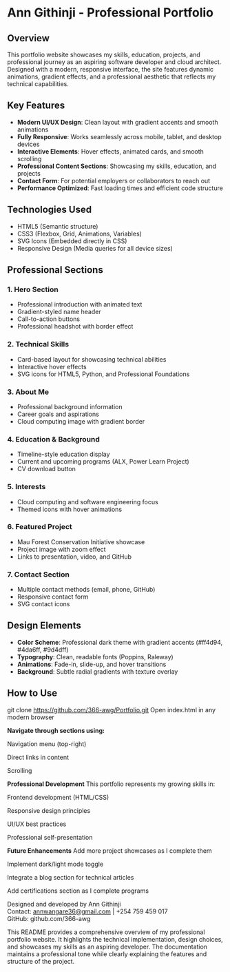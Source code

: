 # Ann Githinji - Professional Portfolio

## Overview
This portfolio website showcases my skills, education, projects, and professional journey as an aspiring software developer and cloud architect. Designed with a modern, responsive interface, the site features dynamic animations, gradient effects, and a professional aesthetic that reflects my technical capabilities.

## Key Features
- **Modern UI/UX Design**: Clean layout with gradient accents and smooth animations
- **Fully Responsive**: Works seamlessly across mobile, tablet, and desktop devices
- **Interactive Elements**: Hover effects, animated cards, and smooth scrolling
- **Professional Content Sections**: Showcasing my skills, education, and projects
- **Contact Form**: For potential employers or collaborators to reach out
- **Performance Optimized**: Fast loading times and efficient code structure

## Technologies Used
- HTML5 (Semantic structure)
- CSS3 (Flexbox, Grid, Animations, Variables)
- SVG Icons (Embedded directly in CSS)
- Responsive Design (Media queries for all device sizes)

## Professional Sections

### 1. Hero Section
- Professional introduction with animated text
- Gradient-styled name header
- Call-to-action buttons
- Professional headshot with border effect

### 2. Technical Skills
- Card-based layout for showcasing technical abilities
- Interactive hover effects
- SVG icons for HTML5, Python, and Professional Foundations

### 3. About Me
- Professional background information
- Career goals and aspirations
- Cloud computing image with gradient border

### 4. Education & Background
- Timeline-style education display
- Current and upcoming programs (ALX, Power Learn Project)
- CV download button

### 5. Interests
- Cloud computing and software engineering focus
- Themed icons with hover animations

### 6. Featured Project
- Mau Forest Conservation Initiative showcase
- Project image with zoom effect
- Links to presentation, video, and GitHub

### 7. Contact Section
- Multiple contact methods (email, phone, GitHub)
- Responsive contact form
- SVG contact icons

## Design Elements
- **Color Scheme**: Professional dark theme with gradient accents (#ff4d94, #4da6ff, #9d4dff)
- **Typography**: Clean, readable fonts (Poppins, Raleway)
- **Animations**: Fade-in, slide-up, and hover transitions
- **Background**: Subtle radial gradients with texture overlay

## How to Use
git clone https://github.com/366-awg/Portfolio.git
Open index.html in any modern browser

**Navigate through sections using:**

Navigation menu (top-right)

Direct links in content

Scrolling

**Professional Development**
This portfolio represents my growing skills in:

Frontend development (HTML/CSS)

Responsive design principles

UI/UX best practices

Professional self-presentation

**Future Enhancements**
Add more project showcases as I complete them

Implement dark/light mode toggle

Integrate a blog section for technical articles

Add certifications section as I complete programs

Designed and developed by Ann Githinji  
Contact: annwangare36@gmail.com | +254 759 459 017  
GitHub: github.com/366-awg

This README provides a comprehensive overview of my professional portfolio website. It highlights the technical implementation, design choices, and showcases my skills as an aspiring developer. The documentation maintains a professional tone while clearly explaining the features and structure of the project.
